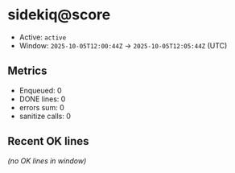 # sidekiq@score

- Active: `active`
- Window: `2025-10-05T12:00:44Z` → `2025-10-05T12:05:44Z` (UTC)

## Metrics
- Enqueued: 0
- DONE lines: 0
- errors sum: 0
- sanitize calls: 0

## Recent OK lines
_(no OK lines in window)_
